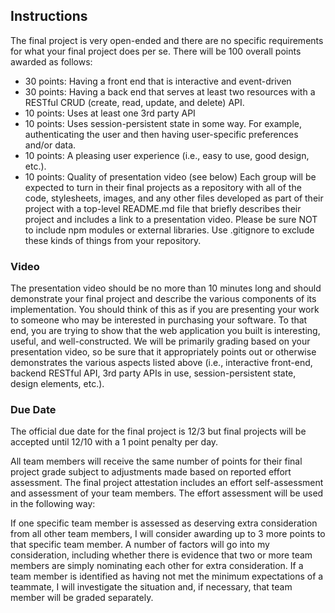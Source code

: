 ## Instructions
The final project is very open-ended and there are no specific requirements for what your final project does per se. There will be 100 overall points awarded as follows:

- 30 points: Having a front end that is interactive and event-driven
- 30 points: Having a back end that serves at least two resources with a RESTful CRUD (create, read, update, and delete) API.
- 10 points: Uses at least one 3rd party API
- 10 points: Uses session-persistent state in some way.
For example, authenticating the user and then having user-specific preferences and/or data.
- 10 points: A pleasing user experience (i.e., easy to use, good design, etc.).
- 10 points: Quality of presentation video (see below)
Each group will be expected to turn in their final projects as a repository with all of the code, stylesheets, images, and any other files developed as part of their project with a top-level README.md file that briefly describes their project and includes a link to a presentation video. Please be sure NOT to include npm modules or external libraries. Use .gitignore to exclude these kinds of things from your repository.

### Video
The presentation video should be no more than 10 minutes long and should demonstrate your final project and describe the various components of its implementation. You should think of this as if you are presenting your work to someone who may be interested in purchasing your software. To that end, you are trying to show that the web application you built is interesting, useful, and well-constructed. We will be primarily grading based on your presentation video, so be sure that it appropriately points out or otherwise demonstrates the various aspects listed above (i.e., interactive front-end, backend RESTful API, 3rd party APIs in use, session-persistent state, design elements, etc.).

### Due Date
The official due date for the final project is 12/3 but final projects will be accepted until 12/10 with a 1 point penalty per day.

All team members will receive the same number of points for their final project grade subject to adjustments made based on reported effort assessment. The final project attestation includes an effort self-assessment and assessment of your team members. The effort assessment will be used in the following way:

If one specific team member is assessed as deserving extra consideration from all other team members, I will consider awarding up to 3 more points to that specific team member. A number of factors will go into my consideration, including whether there is evidence that two or more team members are simply nominating each other for extra consideration.
If a team member is identified as having not met the minimum expectations of a teammate, I will investigate the situation and, if necessary, that team member will be graded separately.
